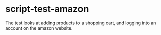 # script-test-amazon
The test looks at adding products to a shopping cart, and logging into an account on the amazon website.
